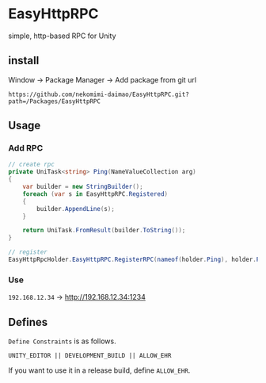 # EasyHttpRPC

simple, http-based RPC for Unity

## install

Window -> Package Manager -> Add package from git url

`https://github.com/nekomimi-daimao/EasyHttpRPC.git?path=/Packages/EasyHttpRPC`

## Usage

### Add RPC

```csharp
// create rpc
private UniTask<string> Ping(NameValueCollection arg)
{
    var builder = new StringBuilder();
    foreach (var s in EasyHttpRPC.Registered)
    {
        builder.AppendLine(s);
    }

    return UniTask.FromResult(builder.ToString());
}
```

```csharp
// register
EasyHttpRpcHolder.EasyHttpRPC.RegisterRPC(nameof(holder.Ping), holder.Ping);
```

### Use

`192.168.12.34` → http://192.168.12.34:1234

## Defines

`Define Constraints` is as follows.

`UNITY_EDITOR || DEVELOPMENT_BUILD || ALLOW_EHR`

If you want to use it in a release build, define `ALLOW_EHR`.

